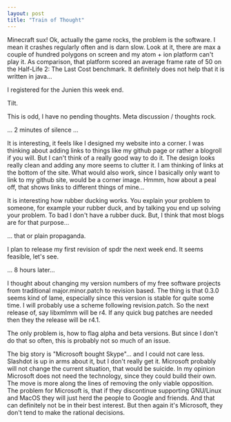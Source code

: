 ```yaml
---
layout: post
title: "Train of Thought"
---
```


Minecraft sux! Ok, actually the game rocks, the problem is the software. I
mean it crashes regularly often and is darn slow. Look at it, there are max 
a couple of hundred polygons on screen and my atom + ion platform can't play it.
As comparison, that platform scored an average frame rate of 50 on the 
Half-Life 2: The Last Cost benchmark. It definitely does not help that it is 
written in java...

<!--more-->

I registered for the Junien this week end.

Tilt.

This is odd, I have no pending thoughts. Meta discussion / thoughts rock. 

... 2 minutes of silence ...

It is interesting, it feels like I designed my website into a corner. I was 
thinking about adding links to things like my github page or rather a blogroll 
if you will. But I can't think of a really good way to do it. The design looks 
really clean and adding any more seems to clutter it. I am thinking of links 
at the bottom of the site. What would also work, since I basically only want to
link to my github site, would be a corner image. Hmmm, how about a peal off, 
that shows links to different things of mine... 

It is interesting how rubber ducking works. You explain your problem to someone, 
for example your rubber duck, and by talking you end up solving your problem. To
bad I don't have a rubber duck. But, I think that most blogs are for that
purpose...

... that or plain propaganda.

I plan to release my first revision of spdr the next week end. It seems feasible,
let's see. 

... 8 hours later...

I thought about changing my version numbers of my free software projects from 
traditional major.minor.patch to revision based. The thing is that 0.3.0 seems 
kind of lame, especially since this version is stable for quite some time. I will
probably use a scheme following revision.patch. So the next release of, say 
libxmlmm will be r4. If any quick bug patches are needed then they the release
will be r4.1. 

The only problem is, how to flag alpha and beta versions. But since I don't do
that so often, this is probably not so much of an issue. 

The big story is "Microsoft bought Skype"... and I could not care less. Slashdot
is up in arms about it, but I don't really get it. Microsoft probably will not
change the current situation, that would be suicide. In my opinion Microsoft 
does not need the technology, since they could build their own. The move is
more along the lines of removing the only viable opposition. The problem for
Microsoft is, that if they discontinue supporting GNU/Linux and MacOS they will
just herd the people to Google and friends. And that can definitely not be in 
their best interest. But then again it's Microsoft, they don't tend to make the 
rational decisions.


